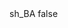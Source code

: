 <?xml version="1.0" encoding="UTF-8"?>
<CustomMetadata xmlns="http://soap.sforce.com/2006/04/metadata">
    <label>sh_BA</label>
    <protected>false</protected>
</CustomMetadata>

